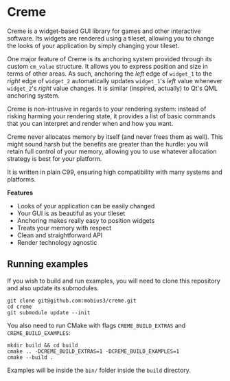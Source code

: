 # Creme

Creme is a widget-based GUI library for games and other interactive software.
Its widgets are rendered using a tileset, allowing you to change the
looks of your application by simply changing your tileset.

One major feature of Creme is its anchoring system provided through its custom
`cm_value` structure. It allows you to express position and size
in terms of other areas. As such, anchoring the *left* edge of `widget_1`
to the *right* edge of `widget_2` automatically updates `widget_1`'s *left*
value whenever `widget_2`'s *right* value changes. It is similar (inspired,
actually) to Qt's QML anchoring system.

Creme is non-intrusive in regards to your rendering system: instead
of risking harming your rendering state, it provides a list of basic commands
that you can interpret and render when and how you want.

Creme never allocates memory by itself (and never frees them as well). This
might sound harsh but the benefits are greater than the hurdle:
you will retain full control of your memory, allowing
you to use whatever allocation strategy is best for your platform.

It is written in plain C99, ensuring high compatibility with many systems and
platforms.

**Features**

- Looks of your application can be easily changed
- Your GUI is as beautiful as your tileset
- Anchoring makes really easy to position widgets
- Treats your memory with respect
- Clean and straightforward API
- Render technology agnostic

## Running examples

If you wish to build and run examples, you will need to clone this repository
and also update its submodules.

```
git clone git@github.com:mobius3/creme.git
cd creme
git submodule update --init
```

You also need to run CMake with flags `CREME_BUILD_EXTRAS`
and `CREME_BUILD_EXAMPLES`:

```
mkdir build && cd build
cmake .. -DCREME_BUILD_EXTRAS=1 -DCREME_BUILD_EXAMPLES=1
cmake --build .
```

Examples will be inside the `bin/` folder inside the `build` directory.